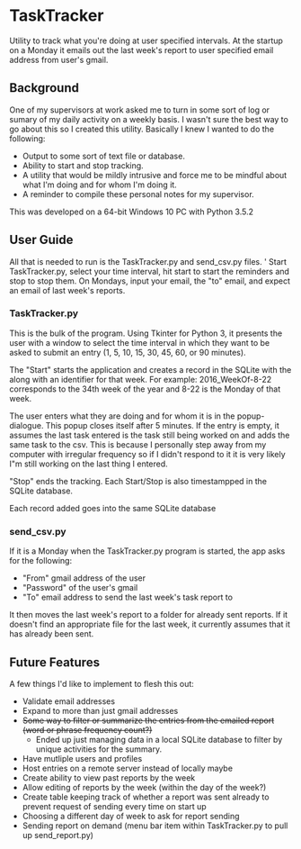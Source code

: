 # TaskTracker
Utility to track what you're doing at user specified intervals. At the startup on a Monday it emails out the last week's report to user specified email address from user's gmail.

## Background
One of my supervisors at work asked me to turn in some sort of log or sumary of my daily activity on a weekly basis. I wasn't sure the best way to go about this so I created this utility. Basically I knew I wanted to do the following:
* Output to some sort of text file or database.
* Ability to start and stop tracking.
* A utility that would be mildly intrusive and force me to be mindful about what I'm doing and for whom I'm doing it.
* A reminder to compile these personal notes for my supervisor. 

This was developed on a 64-bit Windows 10 PC with Python 3.5.2

## User Guide
All that is needed to run is the TaskTracker.py and send_csv.py files. 
'
Start TaskTracker.py, select your time interval, hit start to start the reminders and stop to stop them. On Mondays, input your email, the "to" email, and expect an email of last week's reports.

### TaskTracker.py
This is the bulk of the program. Using Tkinter for Python 3, it presents the user with a window to select the time interval in which they want to be asked to submit an entry (1, 5, 10, 15, 30, 45, 60, or 90 minutes). 

The "Start" starts the application and creates a record in the SQLite with the along with an identifier for that week. For example: 2016_WeekOf-8-22 corresponds to the 34th week of the year and 8-22 is the Monday of that week.

The user enters what they are doing and for whom it is in the popup-dialogue. This popup closes itself after 5 minutes. If the entry is empty, it assumes the last task entered is the task still being worked on and adds the same task to the csv. This is because I personally step away from my computer with irregular frequency so if I didn't respond to it it is very likely I"m still working on the last thing I entered.

"Stop" ends the tracking. Each Start/Stop is also timestampped in the SQLite database.

Each record added goes into the same SQLite database
### send_csv.py
If it is a Monday when the TaskTracker.py program is started, the app asks for the following:
* "From" gmail address of the user
* "Password" of the user's gmail
* "To" email address to send the last week's task report to

It then moves the last week's report to a folder for already sent reports. If it doesn't find an appropriate file for the last week, it currently assumes that it has already been sent. 

## Future Features
A few things I'd like to implement to flesh this out:
* Validate email addresses
* Expand to more than just gmail addresses
* ~~Some way to filter or summarize the entries from the emailed report (word or phrase frequency count?)~~ 
  * Ended up just managing data in a local SQLite database to filter by unique activities for the summary.
* Have mutliple users and profiles
* Host entries on a remote server instead of locally maybe
* Create ability to view past reports by the week
* Allow editing of reports by the week (within the day of the week?)
* Create table keeping track of whether a report was sent already to prevent request of sending every time on start up
* Choosing a different day of week to ask for report sending
* Sending report on demand (menu bar item within TaskTracker.py to pull up send_report.py)
